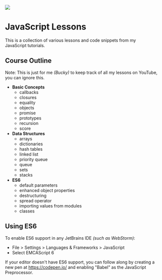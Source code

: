 ![](http://i.imgur.com/vPUXp2n.png)

# JavaScript Lessons

This is a collection of various lessons and code snippets from my JavaScript tutorials.

## Course Outline

Note: This is just for me *(Bucky)* to keep track of all my lessons on YouTube, you can ignore this.

- **Basic Concepts**
  - callbacks
  - closures
  - equality
  - objects
  - promise
  - prototypes
  - recursion
  - score
- **Data Structures**
  - arrays
  - dictionaries
  - hash tables
  - linked list
  - priority queue
  - queue
  - sets
  - stacks
- **ES6**
  - default parameters
  - enhanced object properties
  - destructuring
  - spread operator
  - importing values from modules
  - classes

## Using ES6

To enable ES6 support in any JetBrains IDE *(such as WebStorm)*:
- File > Settings > Languages & Frameworks > JavaScript
- Select EMCAScript 6

If your editor doesn't have ES6 support, you can follow along by creating a new pen at https://codepen.io/ and enabling
"Babel" as the JavaScript Preprocessor.
